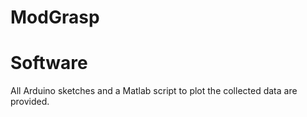 ModGrasp
================
Software
================
All Arduino sketches and a Matlab script to plot the collected data are provided.